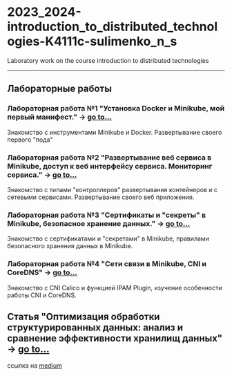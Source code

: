# 2023_2024-introduction_to_distributed_technologies-K4111c-sulimenko_n_s
Laboratory work on the course introduction to distributed technologies
___
## Лабораторные работы

### Лабораторная работа №1 "Установка Docker и Minikube, мой первый манифест." -> [go to...](lab1)
Знакомство с инструментами Minikube и Docker. Развертывание своего первого "пода"
 
### Лабораторная работа №2 "Развертывание веб сервиса в Minikube, доступ к веб интерфейсу сервиса. Мониторинг сервиса." -> [go to...](lab2)
Знакомство с типами "контроллеров" развертывания контейнеров и с сетевыми сервисами. Развертывание своего веб приложения.

### Лабораторная работа №3 "Сертификаты и "секреты" в Minikube, безопасное хранение данных." -> [go to...](lab3)
Знакомство с сертификатами и "секретами" в Minikube, правилами безопасного хранения данных в Minikube.

### Лабораторная работа №4 "Сети связи в Minikube, CNI и CoreDNS" -> [go to...](lab4)
Знакомство с CNI Calico и функцией IPAM Plugin, изучение особенности работы CNI и CoreDNS.

## Статья "Оптимизация обработки структурированных данных: анализ и сравнение эффективности хранилищ данных" -> [go to...](popular_article) 
ссылка на [medium](https://medium.com/@nikkitkit7/%D0%BE%D0%BF%D1%82%D0%B8%D0%BC%D0%B8%D0%B7%D0%B0%D1%86%D0%B8%D1%8F-%D0%BE%D0%B1%D1%80%D0%B0%D0%B1%D0%BE%D1%82%D0%BA%D0%B8-%D1%81%D1%82%D1%80%D1%83%D0%BA%D1%82%D1%83%D1%80%D0%B8%D1%80%D0%BE%D0%B2%D0%B0%D0%BD%D0%BD%D1%8B%D1%85-%D0%B4%D0%B0%D0%BD%D0%BD%D1%8B%D1%85-%D0%B0%D0%BD%D0%B0%D0%BB%D0%B8%D0%B7-%D0%B8-%D1%81%D1%80%D0%B0%D0%B2%D0%BD%D0%B5%D0%BD%D0%B8%D0%B5-%D1%8D%D1%84%D1%84%D0%B5%D0%BA%D1%82%D0%B8%D0%B2%D0%BD%D0%BE%D1%81%D1%82%D0%B8-%D1%85%D1%80%D0%B0%D0%BD%D0%B8%D0%BB%D0%B8%D1%89-%D0%B4%D0%B0%D0%BD%D0%BD%D1%8B%D1%85-66c96ffd3788)
